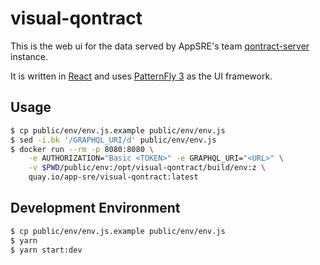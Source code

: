 # visual-qontract

This is the web ui for the data served by AppSRE's team [qontract-server](https://github.com/app-sre/qontract-server/) instance.

It is written in [React](https://reactjs.org/) and uses [PatternFly 3](https://www.patternfly.org/) as the UI framework.

## Usage

```sh
$ cp public/env/env.js.example public/env/env.js
$ sed -i.bk '/GRAPHQL_URI/d' public/env/env.js
$ docker run --rm -p 8080:8080 \
    -e AUTHORIZATION="Basic <TOKEN>" -e GRAPHQL_URI="<URL>" \
    -v $PWD/public/env:/opt/visual-qontract/build/env:z \
    quay.io/app-sre/visual-qontract:latest
```

## Development Environment

```sh
$ cp public/env/env.js.example public/env/env.js
$ yarn
$ yarn start:dev
```
